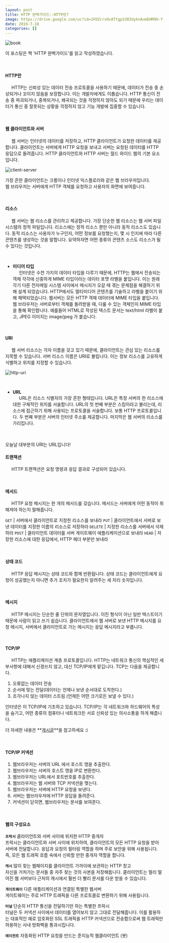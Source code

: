 ```yaml
---
layout: post
title: HTTP 완벽가이드::HTTP란?
image: https://drive.google.com/uc?id=1FOZcrxOvATtgpS30IUyknAumEHM9U-Y-
date: 2019-7-18
categories: []
---
```

![book](https://drive.google.com/uc?id=1FOZcrxOvATtgpS30IUyknAumEHM9U-Y-)

이 포스팅은 책 'HTTP 완벽가이드'를 읽고 작성하였습니다.  
  
<br>

#### HTTP란
&nbsp;&nbsp;&nbsp;&nbsp; HTTP는 신뢰성 있는 데이터 전송 프로토콜을 사용하기 때문에, 데이터가 전송 중 손상되거나 꼬이지 않음을 보장합니다. 
이는 개발자에게도 이롭습니다. HTTP 통신이 전송 중 파괴되거나, 중복되거나, 왜곡되는 것을 걱정하지 않아도 되기 때문에 우리는 데이터가 통신 중 잘못되는 상황을 걱정하지 않고 기능 개발에 집중할 수 있습니다.

<br>

#### 웹 클라이언트와 서버

&nbsp;&nbsp;&nbsp;&nbsp; 웹 서버는 인터넷의 데이터를 저장하고, HTTP 클라이언트가 요청한 데이터를 제공합니다.
클라이언트는 서버에게 HTTP 요청을 보내고 서버는 요청된 데이터를 HTTP 응답으로 돌려줍니다. 
HTTP 클라이언트와 HTTP 서버는 월드 와이드 웹의 기본 요소입니다.

![client-server](https://drive.google.com/uc?id=1h2hEPUZ6wLGnBfxxgGWKLlvmBycgokqa)

가장 흔한 클라이언트는 크롬이나 인터넷 익스플로러와 같은 웹 브라우저입니다.  
웹 브라우저는 서버에게 HTTP 객체를 요청하고 사용자의 화면에 보여줍니다.

<br>

#### 리소스

&nbsp;&nbsp;&nbsp;&nbsp; 웹 서버는 웹 리소스를 관리하고 제공합니다. 가장 단순한 웹 리소스는 웹 서버 파일 시스템의 정적 파일입니다. 
리소스에는 정적 리소스 뿐만 아니라 동적 리소스도 있습니다. 동적 리소스는 사용자가 누구인지, 어떤 정보를 요청했는지, 몇 시 인지에 따라 다른 콘텐츠를 생성하는 것을 말합니다. 요약하자면 어떤 종류의 콘텐츠 소스도 리소스가 될 수 있다는 것입니다.

<br>

* **미디어 타입** <br>
&nbsp;&nbsp;&nbsp;&nbsp; 인터넷은 수천 가지의 데이터 타입을 다루기 때문에, HTTP는 웹에서 전송되는 객체 각각에 신중하게 MIME 타입이라는 데이터 포맷 라벨을 붙입니다. 이는 원래 각기 다른 전자메일 시스템 사이에서 메시지가 오갈 때 겪는 문제점을 해결하기 위해 설계 되었습니다. HTTP에서도 멀티미디어 콘텐츠를 기술하고 라벨을 붙이기 위해 채택되었습니다.
웹서버는 모든 HTTP 객체 데이터에 MIME 타입을 붙입니다. 웹 브라우저는 서버로부터 객체를 돌려받을 때, 다룰 수 있는 객체인지 MIME 타입을 통해 확인합니다.
예를들어 HTML로 작성된 텍스트 문서는 text/html 라벨이 붙고, JPEG 이미지는 image/jpeg 가 붙습니다.

<br>

#### URI

&nbsp;&nbsp;&nbsp;&nbsp; 웹 서버 리소스는 각자 이름을 갖고 있기 때문에, 클라이언트는 관심 있는 리소스를 지목할 수 있습니다. 서버 리소스 이름은 URI로 불립니다. 이는 정보 리소스를 고유하게 식별하고 위치를 지정할 수 있습니다.

![http-uri](https://drive.google.com/uc?id=1D5IdjQoIy5wlrg9VzLFAqnZ8kkKd9Ggx)

<br>

* **URL** <br>
&nbsp;&nbsp;&nbsp;&nbsp; URL은 리소스 식별자의 가장 흔한 형태입니다. URL은 특정 서버의 한 리소스에 대한 구체적인 위치를 서술합니다.
URL의 첫 번째 부분은 스킴이라고 불리는데, 리소스에 접근하기 위해 사용되는 프로토콜을 서술합니다. 보통 HTTP 프로토콜입니다.
두 번째 부분은 서버의 인터넷 주소를 제공합니다.
마지막은 웹 서버의 리소스를 가리킵니다.
<br>
<br>
오늘날 대부분의 URI는 URL입니다!

<br>

#### 트랜잭션

&nbsp;&nbsp;&nbsp;&nbsp; HTTP 트랜잭션은 요청 명령과 응답 결과로 구성되어 있습니다.

<br>

#### 메서드

&nbsp;&nbsp;&nbsp;&nbsp; HTTP 요청 메시지는 한 개의 메서드를 갖습니다. 메서드는 서버에게 어떤 동작이 취해져야 하는지 말해줍니다.

`GET` | 서버에서 클라이언트로 지정한 리소스를 보내라
`PUT` | 클라이언트에서 서버로 보낸 데이터를 지정한 이름의 리소스로 저장하라
`DELETE` | 지정한 리소스를 서버에서 삭제하라
`POST` | 클라이언트 데이터를 서버 게이트웨이 애플리케이션으로 보내라
`HEAD` | 저장한 리소스에 대한 응답에서, HTTP 헤더 부분만 보내라

<br>

#### 상태 코드

&nbsp;&nbsp;&nbsp;&nbsp; HTTP 응답 메시지는 상태 코드와 함께 반환됩니다. 상태 코드는 클라이언트에게 요청이 성공했는지 아니면 추가 조치가 필요한지 알려주는 세 자리 숫자입니다.

<br>

#### 메시지

&nbsp;&nbsp;&nbsp;&nbsp; HTTP 메시지는 단순한 줄 단위의 문자열입니다. 이진 형식이 아닌 일반 텍스트이기 때문에 사람이 읽고 쓰기 쉽습니다.
클라이언트에서 웹 서버로 보낸 HTTP 메시지를 요청 메시지, 서버에서 클라이언트로 가는 메시지는 응답 메시지라고 부릅니다. 

<br>

#### TCP/IP

&nbsp;&nbsp;&nbsp;&nbsp; HTTP는 애플리케이션 계층 프로토콜입니다. HTTP는 네트워크 통신의 핵심적인 세부사항에 대해서 신경쓰지 않고, 대신 TCP/IP에게 맡깁니다.
TCP는 다음을 제공합니다.
1. 오류없는 데이터 전송
2. 순서에 맞는 전달(데이터는 언제나 보낸 순서대로 도착한다.)
3. 조각나지 않는 데이터 스트림 (언제든 어떤 크기로든 보낼 수 있다.)

인터넷은 이 TCP/IP에 기초하고 있습니다. 
TCP/IP는 각 네트워크와 하드웨어의 특성을 숨기고, 어떤 종류의 컴퓨터나 네트워크든 서로 신뢰성 있는 의사소통을 하게 해줍니다.

더 자세한 내용은 **[게시글]**을 참고하세요 :)

<br>

#### TCP/IP 커넥션

1. 웹브라우저는 서버의 URL 에서 호스트 명을 추출한다.
2. 웹브라우저는 서버의 호스트 명을 IP로 변환한다.
3. 웹브라우저는 URL에서 포트번호를 추출한다.
4. 웹브라우저는 웹 서버와 TCP 커넥션을 맺는다.
5. 웹브라우저는 서버에 HTTP 요청을 보낸다.
6. 서버는 웹브라우저에 HTTP 응답을 돌려준다.
7. 커넥션이 닫히면, 웹브라우저는 문서를 보여준다.

<br>

#### 웹의 구성요소

**`프락시`** 클라이언트와 서버 사이에 위치한 HTTP 중개자  
프락시는 클라이언트와 서버 사이에 위치하여, 클라이언트의 모든 HTTP 요청을 받아 서버에 전달합니다. 
응답과 요청의 필터링 역할을 하며 주로 보안을 위해 사용됩니다. 즉, 모든 웹 트래픽 흐름 속에서 신뢰할 만한 중개자 역할을 합니다.

**`캐시`** 많이 찾는 웹페이지를 클라이언트 가까이에 보관하는 HTTP 창고  
자신을 거처가는 문서들 중 자주 찾는 것의 사본을 저장해둡니다. 클라이언트는 멀리 떨어진 웹 서버보다 근처의 캐시에서 훨씬 더 빨리 문서를 다운 받을 수 있습니다.

**`게이트웨이`** 다른 애플리케이션과 연결된 특별한 웹서버  
게이트웨이는 주로 HTTP 트래픽을 다른 프로토콜로 변환하기 위해 사용됩니다.

**`터널`** 단순히 HTTP 통신을 전달하기만 하는 특별한 프락시  
터널은 두 커넥션 사이에서 데이터를 열어보지 않고 그대로 전달해줍니다. 
이를 활용하는 대표적인 예로 암호화된 SSL 트래픽을 HTTP 커넥션으로 전송함으로써 웹 트래픽만 허용하는 사내 방화벽을 통과시킵니다.

**`에이전트`** 자동화된 HTTP 요청을 만드는 준지능적 웹클라이언트 (봇)

[게시글]: https://jongjineee.github.io/datascience/2018/12/31/tcp_ip.html "TCP/IP"
